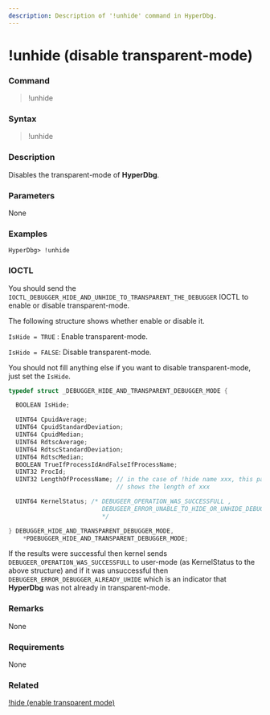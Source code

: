 ```yaml
---
description: Description of '!unhide' command in HyperDbg.
---
```


# !unhide \(disable transparent-mode\)

### Command

> !unhide

### Syntax

> !unhide

### Description

Disables the transparent-mode of **HyperDbg**.

### Parameters

None

### Examples

```text
HyperDbg> !unhide
```

### IOCTL

You should send the `IOCTL_DEBUGGER_HIDE_AND_UNHIDE_TO_TRANSPARENT_THE_DEBUGGER` IOCTL to enable or disable transparent-mode.

The following structure shows whether enable or disable it.

`IsHide = TRUE` : Enable transparent-mode.

`IsHide = FALSE`: Disable transparent-mode.

You should not fill anything else if you want to disable transparent-mode, just set the `IsHide`.

```c
typedef struct _DEBUGGER_HIDE_AND_TRANSPARENT_DEBUGGER_MODE {

  BOOLEAN IsHide;

  UINT64 CpuidAverage;
  UINT64 CpuidStandardDeviation;
  UINT64 CpuidMedian;
  UINT64 RdtscAverage;
  UINT64 RdtscStandardDeviation;
  UINT64 RdtscMedian;
  BOOLEAN TrueIfProcessIdAndFalseIfProcessName;
  UINT32 ProcId;
  UINT32 LengthOfProcessName; // in the case of !hide name xxx, this parameter
                              // shows the length of xxx

  UINT64 KernelStatus; /* DEBUGEER_OPERATION_WAS_SUCCESSFULL ,
                          DEBUGEER_ERROR_UNABLE_TO_HIDE_OR_UNHIDE_DEBUGGER
                          */

} DEBUGGER_HIDE_AND_TRANSPARENT_DEBUGGER_MODE,
    *PDEBUGGER_HIDE_AND_TRANSPARENT_DEBUGGER_MODE;
```

If the results were successful then kernel sends `DEBUGEER_OPERATION_WAS_SUCCESSFULL` to user-mode \(as KernelStatus to the above structure\) and if it was unsuccessful then `DEBUGEER_ERROR_DEBUGGER_ALREADY_UHIDE` which is an indicator that **HyperDbg** was not already in transparent-mode.

### **Remarks**

None

### Requirements

None

### Related

[!hide \(enable transparent mode\)](https://docs.hyperdbg.com/commands/extension-commands/hide)

